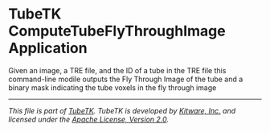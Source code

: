 TubeTK ComputeTubeFlyThroughImage Application
=============================================

Given an image, a TRE file, and the ID of a tube in the TRE file this 
command-line modile outputs the Fly Through Image of the tube and a 
binary mask indicating the tube voxels in the fly through image

----
*This file is part of [TubeTK](http://www.tubetk.org). TubeTK is developed by 
[Kitware, Inc.](http://www.kitware.com) and licensed under the 
[Apache License, Version 2.0](http://www.apache.org/licenses/LICENSE-2.0).*
